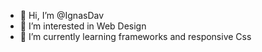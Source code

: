- 👋 Hi, I’m @IgnasDav
- 👀 I’m interested in Web Design
- 🌱 I’m currently learning frameworks and responsive Css
<!---
IgnasDav/IgnasDav is a ✨ special ✨ repository because its `README.md` (this file) appears on your GitHub profile.
You can click the Preview link to take a look at your changes.
--->

